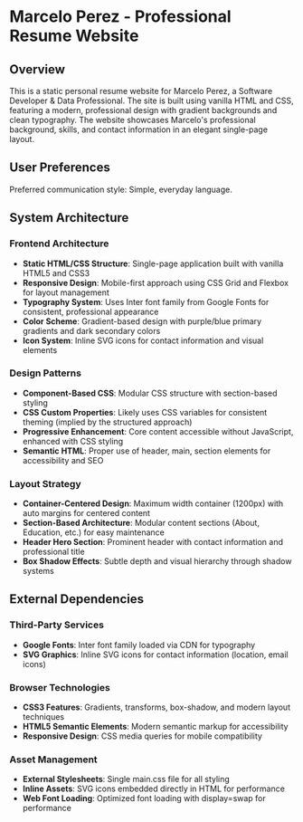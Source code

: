 # Marcelo Perez - Professional Resume Website

## Overview

This is a static personal resume website for Marcelo Perez, a Software Developer & Data Professional. The site is built using vanilla HTML and CSS, featuring a modern, professional design with gradient backgrounds and clean typography. The website showcases Marcelo's professional background, skills, and contact information in an elegant single-page layout.

## User Preferences

Preferred communication style: Simple, everyday language.

## System Architecture

### Frontend Architecture
- **Static HTML/CSS Structure**: Single-page application built with vanilla HTML5 and CSS3
- **Responsive Design**: Mobile-first approach using CSS Grid and Flexbox for layout management
- **Typography System**: Uses Inter font family from Google Fonts for consistent, professional appearance
- **Color Scheme**: Gradient-based design with purple/blue primary gradients and dark secondary colors
- **Icon System**: Inline SVG icons for contact information and visual elements

### Design Patterns
- **Component-Based CSS**: Modular CSS structure with section-based styling
- **CSS Custom Properties**: Likely uses CSS variables for consistent theming (implied by the structured approach)
- **Progressive Enhancement**: Core content accessible without JavaScript, enhanced with CSS styling
- **Semantic HTML**: Proper use of header, main, section elements for accessibility and SEO

### Layout Strategy
- **Container-Centered Design**: Maximum width container (1200px) with auto margins for centered content
- **Section-Based Architecture**: Modular content sections (About, Education, etc.) for easy maintenance
- **Header Hero Section**: Prominent header with contact information and professional title
- **Box Shadow Effects**: Subtle depth and visual hierarchy through shadow systems

## External Dependencies

### Third-Party Services
- **Google Fonts**: Inter font family loaded via CDN for typography
- **SVG Graphics**: Inline SVG icons for contact information (location, email icons)

### Browser Technologies
- **CSS3 Features**: Gradients, transforms, box-shadow, and modern layout techniques
- **HTML5 Semantic Elements**: Modern semantic markup for accessibility
- **Responsive Design**: CSS media queries for mobile compatibility

### Asset Management
- **External Stylesheets**: Single main.css file for all styling
- **Inline Assets**: SVG icons embedded directly in HTML for performance
- **Web Font Loading**: Optimized font loading with display=swap for performance